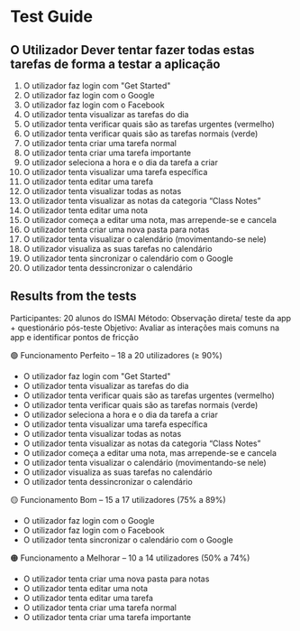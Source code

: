 # Test Guide

## O Utilizador Dever tentar fazer todas estas tarefas de forma a testar a aplicação 

1. O utilizador faz login com "Get Started"
2. O utilizador faz login com o Google
3. O utilizador faz login com o Facebook
4. O utilizador tenta visualizar as tarefas do dia
5. O utilizador tenta verificar quais são as tarefas urgentes (vermelho)
6. O utilizador tenta verificar quais são as tarefas normais (verde)
7. O utilizador tenta criar uma tarefa normal
8. O utilizador tenta criar uma tarefa importante
9. O utilizador seleciona a hora e o dia da tarefa a criar
10. O utilizador tenta visualizar uma tarefa específica
11. O utilizador tenta editar uma tarefa
12. O utilizador tenta visualizar todas as notas
13. O utilizador tenta visualizar as notas da categoria “Class Notes”
14. O utilizador tenta editar uma nota
15. O utilizador começa a editar uma nota, mas arrepende-se e cancela
16. O utilizador tenta criar uma nova pasta para notas
17. O utilizador tenta visualizar o calendário (movimentando-se nele)
18. O utilizador visualiza as suas tarefas no calendário
19. O utilizador tenta sincronizar o calendário com o Google
20. O utilizador tenta dessincronizar o calendário



## Results from the tests

Participantes: 20 alunos do ISMAI
Método: Observação direta/ teste da app + questionário pós-teste
Objetivo: Avaliar as interações mais comuns na app e identificar pontos de fricção



🟢 Funcionamento Perfeito – 18 a 20 utilizadores (≥ 90%)

- O utilizador faz login com "Get Started"
- O utilizador tenta visualizar as tarefas do dia
- O utilizador tenta verificar quais são as tarefas urgentes (vermelho)
- O utilizador tenta verificar quais são as tarefas normais (verde)
- O utilizador seleciona a hora e o dia da tarefa a criar
- O utilizador tenta visualizar uma tarefa específica
- O utilizador tenta visualizar todas as notas
- O utilizador tenta visualizar as notas da categoria “Class Notes”
- O utilizador começa a editar uma nota, mas arrepende-se e cancela
- O utilizador tenta visualizar o calendário (movimentando-se nele)
- O utilizador visualiza as suas tarefas no calendário
- O utilizador tenta dessincronizar o calendário

🟡 Funcionamento Bom – 15 a 17 utilizadores (75% a 89%)

- O utilizador faz login com o Google
- O utilizador faz login com o Facebook
- O utilizador tenta sincronizar o calendário com o Google
    
🟠 Funcionamento a Melhorar – 10 a 14 utilizadores (50% a 74%)

- O utilizador tenta criar uma nova pasta para notas
- O utilizador tenta editar uma nota
- O utilizador tenta editar uma tarefa
- O utilizador tenta criar uma tarefa normal
- O utilizador tenta criar uma tarefa importante
